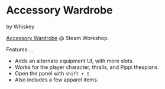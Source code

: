 # Accessory Wardrobe

by Whiskey

[Accessory Wardrobe](https://steamcommunity.com/sharedfiles/filedetails/?id=2098700751) @ Steam Workshop.

Features ...

- Adds an alternate equipment UI, with more slots.
- Works for the player character, thralls, and Pippi thespians.
- Open the panel with `shift + I`.
- Also includes a few apparel items.
